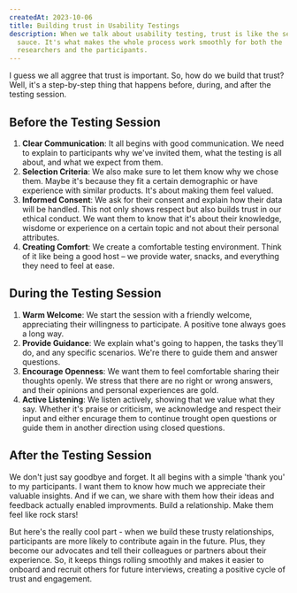 ```yaml
---
createdAt: 2023-10-06
title: Building trust in Usability Testings
description: When we talk about usability testing, trust is like the secret
  sauce. It's what makes the whole process work smoothly for both the
  researchers and the participants.
---
```

I guess we all aggree that trust is important. So, how do we build that trust? Well, it's a step-by-step thing that happens before, during, and after the testing session.



## **Before the Testing Session**

1. **Clear Communication**: It all begins with good communication. We need to explain to participants why we've invited them, what the testing is all about, and what we expect from them.
2. **Selection Criteria**: We also make sure to let them know why we chose them. Maybe it's because they fit a certain demographic or have experience with similar products. It's about making them feel valued.
3. **Informed Consent**: We ask for their consent and explain how their data will be handled. This not only shows respect but also builds trust in our ethical conduct. We want them to know that it's about their knowledge, wisdome or experience on a certain topic and not about their personal attributes. 
4. **Creating Comfort**: We create a comfortable testing environment. Think of it like being a good host – we provide water, snacks, and everything they need to feel at ease.

## **During the Testing Session**

1. **Warm Welcome**: We start the session with a friendly welcome, appreciating their willingness to participate. A positive tone always goes a long way.
2. **Provide Guidance**: We explain what's going to happen, the tasks they'll do, and any specific scenarios. We're there to guide them and answer questions.
3. **Encourage Openness**: We want them to feel comfortable sharing their thoughts openly. We stress that there are no right or wrong answers, and their opinions and personal experiences are gold.
4. **Active Listening**: We listen actively, showing that we value what they say. Whether it's praise or criticism, we acknowledge and respect their input and either encurage them to continue trought open questions or guide them in another direction using closed questions.

## **After the Testing Session**

We don't just say goodbye and forget. It all begins with a simple 'thank you' to my participants. I want them to know how much we appreciate their valuable insights. And if we can, we share with them how their ideas and feedback actually enabled improvments. Build a relationship. Make them feel like rock stars! 

But here's the really cool part - when we build these trusty relationships, participants are more likely to contribute again in the future. Plus, they become our advocates and tell their colleagues or partners about their experience. So, it keeps things rolling smoothly and makes it easier to onboard and recruit others for future interviews, creating a positive cycle of trust and engagement.